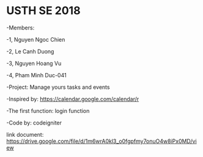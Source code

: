 # USTH SE 2018 
-Members:

-1, Nguyen Ngoc Chien

-2, Le Canh Duong

-3, Nguyen Hoang Vu

-4, Pham Minh Duc-041

-Project: Manage yours tasks and events

-Inspired by: https://calendar.google.com/calendar/r

-The first function: login function

-Code by: codeigniter

link document: https://drive.google.com/file/d/1m6wrA0kl3_o0fgpfmy7onuO4w8iPx0MD/view
